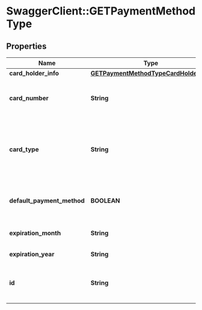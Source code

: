 # SwaggerClient::GETPaymentMethodType

## Properties
Name | Type | Description | Notes
------------ | ------------- | ------------- | -------------
**card_holder_info** | [**GETPaymentMethodTypeCardHolderInfo**](GETPaymentMethodTypeCardHolderInfo.md) |  | [optional] 
**card_number** | **String** | Credit or debit card number, 16 characters or less, masked for security purposes.  | [optional] 
**card_type** | **String** | The type of credit card or debit card being billed.  Possible values are: &#x60;Visa&#x60;, &#x60;MasterCard&#x60;, &#x60;AmericanExpress&#x60;, &#x60;Discover&#x60;.  | [optional] 
**default_payment_method** | **BOOLEAN** | Contains true if this is the default payment method for this customer, otherwise false.  | [optional] 
**expiration_month** | **String** | Two-digit expiration month (01 - 12).  | [optional] 
**expiration_year** | **String** | Four-digit expiration year.  | [optional] 
**id** | **String** | Unique ID generated by Zuora when this payment method was created.  | [optional] 


